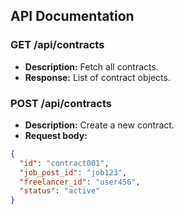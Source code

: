 ## API Documentation

### GET /api/contracts
- **Description:** Fetch all contracts.
- **Response:** List of contract objects.

### POST /api/contracts
- **Description:** Create a new contract.
- **Request body:**
```json
{
  "id": "contract001",
  "job_post_id": "job123",
  "freelancer_id": "user456",
  "status": "active"
}
